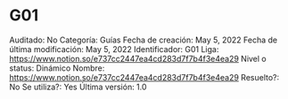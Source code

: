 # G01

Auditado: No
Categoría: Guías
Fecha de creación: May 5, 2022
Fecha de última modificación: May 5, 2022
Identificador: G01
Liga: https://www.notion.so/e737cc2447ea4cd283d7f7b4f3e4ea29 
Nivel o status: Dinámico
Nombre: https://www.notion.so/e737cc2447ea4cd283d7f7b4f3e4ea29 
Resuelto?: No
Se utiliza?: Yes
Última versión: 1.0